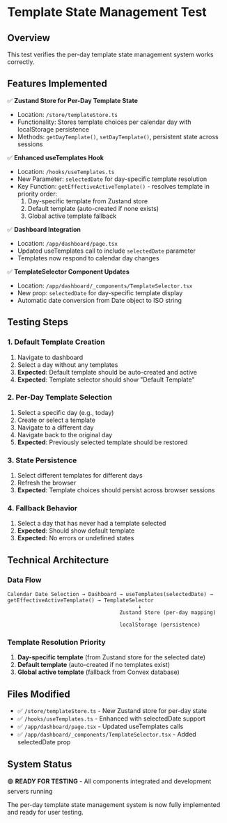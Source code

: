 # Template State Management Test

## Overview
This test verifies the per-day template state management system works correctly.

## Features Implemented
✅ **Zustand Store for Per-Day Template State**
- Location: `/store/templateStore.ts`
- Functionality: Stores template choices per calendar day with localStorage persistence
- Methods: `getDayTemplate()`, `setDayTemplate()`, persistent state across sessions

✅ **Enhanced useTemplates Hook**
- Location: `/hooks/useTemplates.ts`
- New Parameter: `selectedDate` for day-specific template resolution
- Key Function: `getEffectiveActiveTemplate()` - resolves template in priority order:
  1. Day-specific template from Zustand store
  2. Default template (auto-created if none exists)
  3. Global active template fallback

✅ **Dashboard Integration**
- Location: `/app/dashboard/page.tsx`
- Updated useTemplates call to include `selectedDate` parameter
- Templates now respond to calendar day changes

✅ **TemplateSelector Component Updates**
- Location: `/app/dashboard/_components/TemplateSelector.tsx`
- New prop: `selectedDate` for day-specific template display
- Automatic date conversion from Date object to ISO string

## Testing Steps

### 1. Default Template Creation
1. Navigate to dashboard
2. Select a day without any templates
3. **Expected**: Default template should be auto-created and active
4. **Expected**: Template selector should show "Default Template"

### 2. Per-Day Template Selection
1. Select a specific day (e.g., today)
2. Create or select a template
3. Navigate to a different day
4. Navigate back to the original day
5. **Expected**: Previously selected template should be restored

### 3. State Persistence
1. Select different templates for different days
2. Refresh the browser
3. **Expected**: Template choices should persist across browser sessions

### 4. Fallback Behavior
1. Select a day that has never had a template selected
2. **Expected**: Should show default template
3. **Expected**: No errors or undefined states

## Technical Architecture

### Data Flow
```
Calendar Date Selection → Dashboard → useTemplates(selectedDate) → getEffectiveActiveTemplate() → TemplateSelector
                                          ↓
                                    Zustand Store (per-day mapping)
                                          ↓
                                    localStorage (persistence)
```

### Template Resolution Priority
1. **Day-specific template** (from Zustand store for the selected date)
2. **Default template** (auto-created if no templates exist)
3. **Global active template** (fallback from Convex database)

## Files Modified
- ✅ `/store/templateStore.ts` - New Zustand store for per-day state
- ✅ `/hooks/useTemplates.ts` - Enhanced with selectedDate support
- ✅ `/app/dashboard/page.tsx` - Updated useTemplates calls
- ✅ `/app/dashboard/_components/TemplateSelector.tsx` - Added selectedDate prop

## System Status
🟢 **READY FOR TESTING** - All components integrated and development servers running

The per-day template state management system is now fully implemented and ready for user testing.

